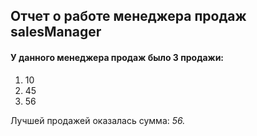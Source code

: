 ## Отчет о работе менеджера продаж salesManager

#### У данного менеджера продаж было 3 продажи:
1. 10
2. 45
3. 56

Лучшей продажей оказалась сумма: *56.*